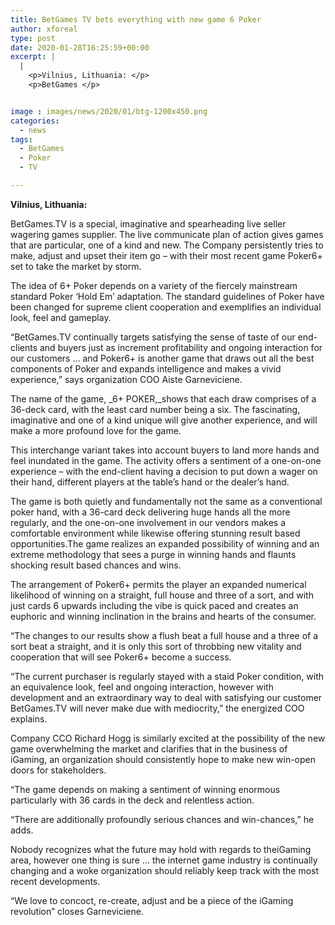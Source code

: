 ```yaml
---
title: BetGames TV bets everything with new game 6 Poker
author: xforeal 
type: post
date: 2020-01-28T16:25:59+00:00
excerpt: |
  |
    <p>Vilnius, Lithuania: </p>
    <p>BetGames </p>


image : images/news/2020/01/btg-1200x450.png
categories:
  - news
tags:
  - BetGames
  - Poker
  - TV

---
```

**Vilnius, Lithuania:** 

BetGames.TV is a special, imaginative and spearheading live seller wagering games supplier. The live communicate plan of action gives games that are particular, one of a kind and new. The Company persistently tries to make, adjust and upset their item go – with their most recent game Poker6+ set to take the market by storm.

The idea of 6+ Poker depends on a variety of the fiercely mainstream standard Poker ‘Hold Em’ adaptation. The standard guidelines of Poker have been changed for supreme client cooperation and exemplifies an individual look, feel and gameplay.

“BetGames.TV continually targets satisfying the sense of taste of our end-clients and buyers just as increment profitability and ongoing interaction for our customers … and Poker6+ is another game that draws out all the best components of Poker and expands intelligence and makes a vivid experience,” says organization COO Aiste Garneviciene.

The name of the game, _6+ POKER,_shows that each draw comprises of a 36-deck card, with the least card number being a six. The fascinating, imaginative and one of a kind unique will give another experience, and will make a more profound love for the game.

This interchange variant takes into account buyers to land more hands and feel inundated in the game. The activity offers a sentiment of a one-on-one experience – with the end-client having a decision to put down a wager on their hand, different players at the table’s hand or the dealer’s hand.

The game is both quietly and fundamentally not the same as a conventional poker hand, with a 36-card deck delivering huge hands all the more regularly, and the one-on-one involvement in our vendors makes a comfortable environment while likewise offering stunning result based opportunities.The game realizes an expanded possibility of winning and an extreme methodology that sees a purge in winning hands and flaunts shocking result based chances and wins.

The arrangement of Poker6+ permits the player an expanded numerical likelihood of winning on a straight, full house and three of a sort, and with just cards 6 upwards including the vibe is quick paced and creates an euphoric and winning inclination in the brains and hearts of the consumer.

“The changes to our results show a flush beat a full house and a three of a sort beat a straight, and it is only this sort of throbbing new vitality and cooperation that will see Poker6+ become a success.

“The current purchaser is regularly stayed with a staid Poker condition, with an equivalence look, feel and ongoing interaction, however with development and an extraordinary way to deal with satisfying our customer BetGames.TV will never make due with mediocrity,” the energized COO explains.

Company CCO Richard Hogg is similarly excited at the possibility of the new game overwhelming the market and clarifies that in the business of iGaming, an organization should consistently hope to make new win-open doors for stakeholders.

“The game depends on making a sentiment of winning enormous particularly with 36 cards in the deck and relentless action.

“There are additionally profoundly serious chances and win-chances,” he adds.

Nobody recognizes what the future may hold with regards to theiGaming area, however one thing is sure … the internet game industry is continually changing and a woke organization should reliably keep track with the most recent developments.

“We love to concoct, re-create, adjust and be a piece of the iGaming revolution” closes Garneviciene.